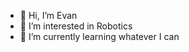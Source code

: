 - 👋 Hi, I’m Evan
- 👀 I’m interested in Robotics
- 🌱 I’m currently learning whatever I can
<!---
- 💞️ I’m looking to collaborate on ...
- 📫 How to reach me ...
--->
